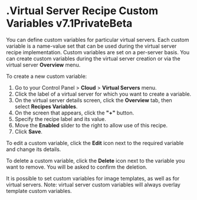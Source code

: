 # .Virtual Server Recipe Custom Variables v7.1PrivateBeta

You can define custom variables for particular virtual servers. Each custom variable is a name-value set that can be used during the virtual server recipe implementation. Custom variables are set on a per-server basis. You can create custom variables during the virtual server creation or via the virtual server **Overview** menu.

To create a new custom variable:

1.  Go to your Control Panel &gt; **Cloud** &gt; **Virtual Servers** menu.
2.  Click the label of a virtual server for which you want to create a variable.
3.  On the virtual server details screen, click the **Overview** tab, then select **Recipes Variables**.
4.  On the screen that appears, click the **"+"** button. 
5.  Specify the recipe label and its value.
6.  Move the **Enabled** slider to the right to allow use of this recipe.
7.  Click **Save**.

To edit a custom variable, click the **Edit** icon next to the required variable and change its details.

To delete a custom variable, click the **Delete** icon next to the variable you want to remove. You will be asked to confirm the deletion.

It is possible to set custom variables for image templates, as well as for virtual servers. Note: virtual server custom variables will always overlay template custom variables.


